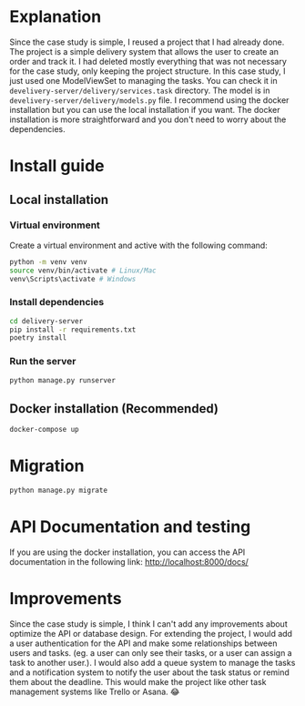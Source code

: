 # Explanation
Since the case study is simple, I reused a project that I had already done. The project is a simple delivery system that allows the user to create an order and track it. I had deleted mostly everything that was not necessary for the case study, only keeping the project structure.
In this case study, I just used one ModelViewSet to managing the tasks. You can check it in `develivery-server/delivery/services.task` directory. The model is in `develivery-server/delivery/models.py` file.
I recommend using the docker installation but you can use the local installation if you want. The docker installation is more straightforward and you don't need to worry about the dependencies.

# Install guide

## Local installation

### Virtual environment

Create a virtual environment and active with the following command:

```bash
python -m venv venv
source venv/bin/activate # Linux/Mac
venv\Scripts\activate # Windows

```

### Install dependencies

```bash
cd delivery-server
pip install -r requirements.txt
poetry install
```

### Run the server

```bash
python manage.py runserver
```

## Docker installation (Recommended)

```bash
docker-compose up
```

# Migration

```bash
python manage.py migrate
```

# API Documentation and testing
If you are using the docker installation, you can access the API documentation in the following link: [http://localhost:8000/docs/](http://localhost:8000/docs/)

# Improvements
Since the case study is simple, I think I can't add any improvements about optimize the API or database design.
For extending the project, I would add a user authentication for the API and make some relationships between users and tasks. (eg. a user can only see their tasks, or a user can assign a task to another user.). I would also add a queue system to manage the tasks and a notification system to notify the user about the task status or remind them about the deadline. This would make the project like other task management systems like Trello or Asana. 😂